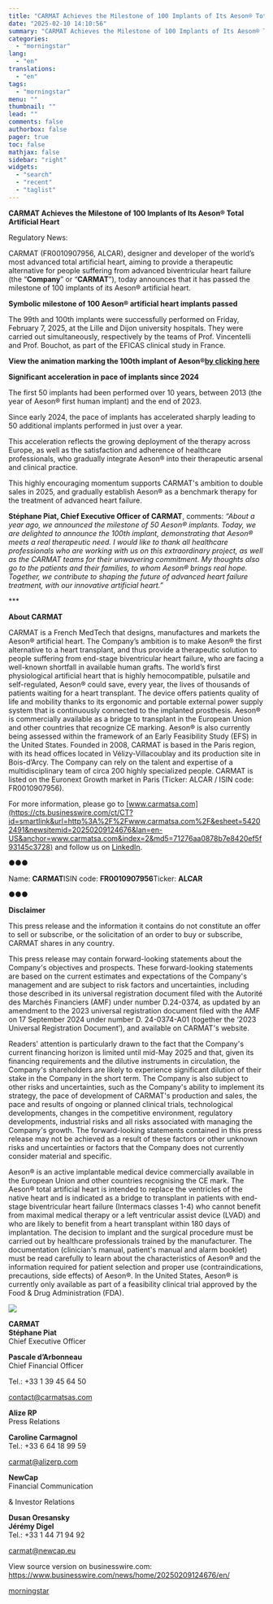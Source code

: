 ```yaml
---
title: "CARMAT Achieves the Milestone of 100 Implants of Its Aeson® Total Artificial Heart"
date: "2025-02-10 14:10:56"
summary: "CARMAT Achieves the Milestone of 100 Implants of Its Aeson® Total Artificial Heart Regulatory News: CARMAT (FR0010907956, ALCAR), designer and developer of the world’s most advanced total artificial heart, aiming to provide a therapeutic alternative for people suffering from advanced biventricular heart failure (the “Company” or “CARMAT”), today announces that..."
categories:
  - "morningstar"
lang:
  - "en"
translations:
  - "en"
tags:
  - "morningstar"
menu: ""
thumbnail: ""
lead: ""
comments: false
authorbox: false
pager: true
toc: false
mathjax: false
sidebar: "right"
widgets:
  - "search"
  - "recent"
  - "taglist"
---
```


**CARMAT Achieves the Milestone of 100 Implants of Its Aeson® Total Artificial Heart**

Regulatory News:

CARMAT (FR0010907956, ALCAR), designer and developer of the world’s most advanced total artificial heart, aiming to provide a therapeutic alternative for people suffering from advanced biventricular heart failure (the “**Company**” or “**CARMAT**”), today announces that it has passed the milestone of 100 implants of its Aeson® artificial heart.

**Symbolic milestone of 100 Aeson® artificial heart implants passed**

The 99th and 100th implants were successfully performed on Friday, February 7, 2025, at the Lille and Dijon university hospitals. They were carried out simultaneously, respectively by the teams of Prof. Vincentelli and Prof. Bouchot, as part of the EFICAS clinical study in France.

**View the animation marking the 100th implant of Aeson®**[**by clicking here**](https://cts.businesswire.com/ct/CT?id=smartlink&url=https%3A%2F%2Fwww.youtube.com%2Fwatch%3Fv%3DTOuI7X_8gLs&esheet=54202491&newsitemid=20250209124676&lan=en-US&anchor=by+clicking+here&index=1&md5=397c23bfde5c976975f009e748cc6a92)

**Significant acceleration in pace of implants since 2024**

The first 50 implants had been performed over 10 years, between 2013 (the year of Aeson® first human implant) and the end of 2023.

Since early 2024, the pace of implants has accelerated sharply leading to 50 additional implants performed in just over a year.

This acceleration reflects the growing deployment of the therapy across Europe, as well as the satisfaction and adherence of healthcare professionals, who gradually integrate Aeson® into their therapeutic arsenal and clinical practice.

This highly encouraging momentum supports CARMAT's ambition to double sales in 2025, and gradually establish Aeson® as a benchmark therapy for the treatment of advanced heart failure.

**Stéphane Piat, Chief Executive Officer of CARMAT**, comments: *“About a year ago, we announced the milestone of 50 Aeson® implants. Today, we are delighted to announce the 100th implant, demonstrating that Aeson® meets a real therapeutic need. I would like to thank all healthcare professionals who are working with us on this extraordinary project, as well as the CARMAT teams for their unwavering commitment. My thoughts also go to the patients and their families, to whom Aeson® brings real hope. Together, we contribute to shaping the future of advanced heart failure treatment, with our innovative artificial heart.”*

\*\*\*

**About CARMAT**

CARMAT is a French MedTech that designs, manufactures and markets the Aeson® artificial heart. The Company’s ambition is to make Aeson® the first alternative to a heart transplant, and thus provide a therapeutic solution to people suffering from end-stage biventricular heart failure, who are facing a well-known shortfall in available human grafts. The world’s first physiological artificial heart that is highly hemocompatible, pulsatile and self-regulated, Aeson® could save, every year, the lives of thousands of patients waiting for a heart transplant. The device offers patients quality of life and mobility thanks to its ergonomic and portable external power supply system that is continuously connected to the implanted prosthesis. Aeson® is commercially available as a bridge to transplant in the European Union and other countries that recognize CE marking. Aeson® is also currently being assessed within the framework of an Early Feasibility Study (EFS) in the United States. Founded in 2008, CARMAT is based in the Paris region, with its head offices located in Vélizy-Villacoublay and its production site in Bois-d’Arcy. The Company can rely on the talent and expertise of a multidisciplinary team of circa 200 highly specialized people. CARMAT is listed on the Euronext Growth market in Paris (Ticker: ALCAR / ISIN code: FR0010907956).

For more information, please go to [www.carmatsa.com](https://cts.businesswire.com/ct/CT?id=smartlink&url=http%3A%2F%2Fwww.carmatsa.com%2F&esheet=54202491&newsitemid=20250209124676&lan=en-US&anchor=www.carmatsa.com&index=2&md5=71276aa0878b7e8420ef5f93145c3728) and follow us on [LinkedIn](https://cts.businesswire.com/ct/CT?id=smartlink&url=https%3A%2F%2Ffr.linkedin.com%2Fcompany%2Fcarmat&esheet=54202491&newsitemid=20250209124676&lan=en-US&anchor=LinkedIn&index=3&md5=b18a063f2d1d6d463d263aea4bf08293).

●●●

Name: **CARMAT**ISIN code: **FR0010907956**Ticker: **ALCAR**

●●●

**Disclaimer**

This press release and the information it contains do not constitute an offer to sell or subscribe, or the solicitation of an order to buy or subscribe, CARMAT shares in any country.

This press release may contain forward-looking statements about the Company's objectives and prospects. These forward-looking statements are based on the current estimates and expectations of the Company's management and are subject to risk factors and uncertainties, including those described in its universal registration document filed with the Autorité des Marchés Financiers (AMF) under number D.24-0374, as updated by an amendment to the 2023 universal registration document filed with the AMF on 17 September 2024 under number D. 24-0374-A01 (together the ‘2023 Universal Registration Document’), and available on CARMAT's website.

Readers' attention is particularly drawn to the fact that the Company's current financing horizon is limited until mid-May 2025 and that, given its financing requirements and the dilutive instruments in circulation, the Company's shareholders are likely to experience significant dilution of their stake in the Company in the short term. The Company is also subject to other risks and uncertainties, such as the Company's ability to implement its strategy, the pace of development of CARMAT's production and sales, the pace and results of ongoing or planned clinical trials, technological developments, changes in the competitive environment, regulatory developments, industrial risks and all risks associated with managing the Company's growth. The forward-looking statements contained in this press release may not be achieved as a result of these factors or other unknown risks and uncertainties or factors that the Company does not currently consider material and specific.

Aeson® is an active implantable medical device commercially available in the European Union and other countries recognising the CE mark. The Aeson® total artificial heart is intended to replace the ventricles of the native heart and is indicated as a bridge to transplant in patients with end-stage biventricular heart failure (Intermacs classes 1-4) who cannot benefit from maximal medical therapy or a left ventricular assist device (LVAD) and who are likely to benefit from a heart transplant within 180 days of implantation. The decision to implant and the surgical procedure must be carried out by healthcare professionals trained by the manufacturer. The documentation (clinician's manual, patient's manual and alarm booklet) must be read carefully to learn about the characteristics of Aeson® and the information required for patient selection and proper use (contraindications, precautions, side effects) of Aeson®. In the United States, Aeson® is currently only available as part of a feasibility clinical trial approved by the Food & Drug Administration (FDA).

 ![](https://cts.businesswire.com/ct/CT?id=bwnews&sty=20250209124676r1&sid=mstr3&distro=nx&lang=en)

**CARMAT**  
**Stéphane Piat**  
Chief Executive Officer

**Pascale d’Arbonneau**  
Chief Financial Officer
  
Tel.: +33 1 39 45 64 50
  
[contact@carmatsas.com](mailto:contact@carmatsas.com)

**Alize RP**  
Press Relations

**Caroline Carmagnol**  
Tel.: +33 6 64 18 99 59
  
[carmat@alizerp.com](mailto:carmat@alizerp.com)

**NewCap**  
Financial Communication
  
& Investor Relations

**Dusan Oresansky**  
**Jérémy Digel**  
Tel.: +33 1 44 71 94 92
  
[carmat@newcap.eu](mailto:carmat@newcap.eu)

View source version on businesswire.com: <https://www.businesswire.com/news/home/20250209124676/en/>

[morningstar](https://www.morningstar.com/news/business-wire/20250209124676/carmat-achieves-the-milestone-of-100-implants-of-its-aeson-total-artificial-heart)
